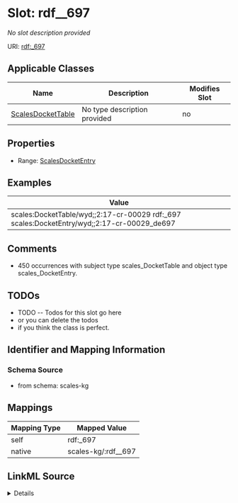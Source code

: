 

# Slot: rdf__697


_No slot description provided_





URI: [rdf:_697](http://www.w3.org/1999/02/22-rdf-syntax-ns#_697)



<!-- no inheritance hierarchy -->





## Applicable Classes

| Name | Description | Modifies Slot |
| --- | --- | --- |
| [ScalesDocketTable](../classes/ScalesDocketTable.md) | No type description provided |  no  |







## Properties

* Range: [ScalesDocketEntry](../classes/ScalesDocketEntry.md)






## Examples

| Value |
| --- |
| scales:DocketTable/wyd;;2:17-cr-00029 rdf:_697 scales:DocketEntry/wyd;;2:17-cr-00029_de697 |

## Comments

* 450 occurrences with subject type scales_DocketTable and object type scales_DocketEntry.

## TODOs

* TODO -- Todos for this slot go here
* or you can delete the todos
* if you think the class is perfect.

## Identifier and Mapping Information







### Schema Source


* from schema: scales-kg




## Mappings

| Mapping Type | Mapped Value |
| ---  | ---  |
| self | rdf:_697 |
| native | scales-kg/:rdf__697 |




## LinkML Source

<details>
```yaml
name: rdf__697
description: No slot description provided
todos:
- TODO -- Todos for this slot go here
- or you can delete the todos
- if you think the class is perfect.
comments:
- 450 occurrences with subject type scales_DocketTable and object type scales_DocketEntry.
examples:
- value: scales:DocketTable/wyd;;2:17-cr-00029 rdf:_697 scales:DocketEntry/wyd;;2:17-cr-00029_de697
from_schema: scales-kg
rank: 1000
slot_uri: rdf:_697
alias: rdf__697
domain_of:
- scales_DocketTable
range: scales_DocketEntry

```
</details>